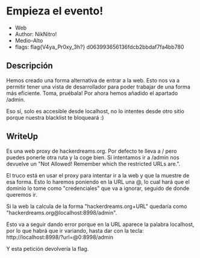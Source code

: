 # Empieza el evento!

* Web
* Author: NikNitro!
* Medio-Alto
* flags: flag{V4ya_Pr0xy_3h?}
d063993656136fdcb2bbdaf7fa4bb780 

## Descripción
Hemos creado una forma alternativa de entrar a la web. Esto nos va a permitir tener una vista de desarrollador para poder trabajar de una forma más eficiente. Toma, pruébala! Por ahora hemos añadido el apartado /admin.

Eso sí, solo es accesible desde localhost, no lo intentes desde otro sitio porque nuestra blacklist te bloqueará :)

## WriteUp

Es una web proxy de hackerdreams.org. Por defecto te lleva a / pero puedes ponerle otra ruta y la coge bien. Si intentamos ir a /admin nos devuelve un "Not Allowed! Remember which the restricted URLs are.".

El truco está en usar el proxy para intentar ir a la web y que la muestre de esa forma. Esto lo haremos poniendo en la URL una @, lo cual hará que el dominio lo tome como "credenciales" que va a ignorar, seguido de donde queremos ir.

Si la web la calcula de la forma "hackerdreams.org+URL" quedaría como "hackerdreams.org@localhost:8998/admin".

Esto va a seguir dando error porque en la URL aparece la palabra localhost, por lo que habrá que ir variando, hasta dar con la tecla:
http://localhost:8998/?url=@0:8998/admin

Y esta petición devolvería la flag.